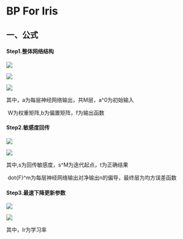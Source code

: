 # BP For Iris

## 一、公式

#### Step1.整体网络结构
![](https://latex.codecogs.com/gif.image?\dpi{110}&space;a^0=p)


![](https://latex.codecogs.com/gif.image?\dpi{110}&space;a^{m&plus;1}=f^{m&plus;1}\left(&space;W^{m&plus;1}a^m&plus;b^{m&plus;1}&space;\right)&space;,m=0,1,...,M-1)


![](https://latex.codecogs.com/gif.image?\dpi{110}&space;a=a^M)


其中，a为每层神经网络输出，共M层，a^0为初始输入

​           W为权重矩阵,b为偏置矩阵，f为输出函数

#### Step2.敏感度回传
![](https://latex.codecogs.com/gif.image?\dpi{110}&space;s^M=-2\dot{F}^M\left(&space;n^M&space;\right)&space;\left(&space;t-a&space;\right))

![](https://latex.codecogs.com/gif.image?\dpi{110}&space;s^m=\dot{F}^m\left(&space;n^m&space;\right)&space;\left(&space;W^{m&plus;1}&space;\right)&space;^Ts^{m-1},m=M-1,...,2,1)

其中,s为回传敏感度，s^M为迭代起点，t为正确结果

​           dot{F}^m为每层神经网络输出对净输出n的偏导，最终层为均方误差函数

#### Step3.最速下降更新参数
![](https://latex.codecogs.com/gif.image?\dpi{110}&space;W^m\left(&space;k&plus;1&space;\right)&space;=W^m\left(&space;k&space;\right)&space;-l_rs^m\left(&space;a^{m-1}&space;\right)&space;^T)

![](https://latex.codecogs.com/gif.image?\dpi{110}&space;b^m\left(&space;k&plus;1&space;\right)&space;=b^m\left(&space;k&space;\right)&space;-l_rs^m)


其中，lr为学习率

